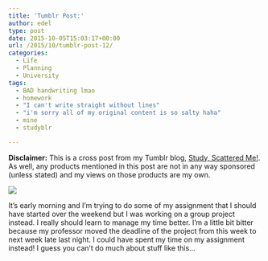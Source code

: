 ```yaml
---
title: 'Tumblr Post:'
author: edel
type: post
date: 2015-10-05T15:03:17+00:00
url: /2015/10/tumblr-post-12/
categories:
  - Life
  - Planning
  - University
tags:
  - BAD handwriting lmao
  - homework
  - "I can't write straight without lines"
  - "i'm sorry all of my original content is so salty haha"
  - mine
  - studyblr

---
```

**Disclaimer:** This is a cross post from my Tumblr blog, [Study, Scattered Me!][1]. As well, any products mentioned in this post are not in any way sponsored (unless stated) and my views on those products are my own.

![][2]

It’s early morning and I’m trying to do some of my assignment that I should have started over the weekend but I was working on a group project instead. I really should learn to manage my time better. I’m a little bit bitter because my professor moved the deadline of the project from this week to next week late last night. I could have spent my time on my assignment instead! I guess you can’t do much about stuff like this…

<ol class="footnote">
</ol>

 [1]: http://ift.tt/1WuOkm4
 [2]: http://ift.tt/1PeYLr3